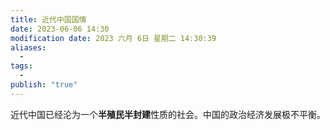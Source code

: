 ```yaml
---
title: 近代中国国情
date: 2023-06-06 14:30
modification date: 2023 六月 6日 星期二 14:30:39
aliases:
  - 
tags:
  - 
publish: "true"
---
```


近代中国已经沦为一个**半殖民半封建**性质的社会。中国的政治经济发展极不平衡。